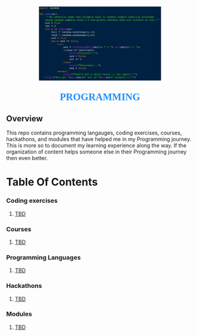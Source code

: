 <p align="center"><img width=65% src="images/code.png"></p>

<p align="center" style="color:DodgerBlue; font-family:cambria; font-variant: normal; font-size:20pt; font-weight:bold; font-weight: 900">PROGRAMMING 
</p>

## **Overview**
This repo contains programming langauges, coding exercises, courses, hackathons, and modules that have helped me in my Programming journey. This is more so to document my learning experience along the way. If the organization of content helps someone else in their Programming journey then even better.

# **Table Of Contents**

### **Coding exercises**
1. [TBD]()


### **Courses**
1. [TBD]()


### **Programming Languages**
1. [TBD]()


### **Hackathons**
1. [TBD]()


### **Modules**
1. [TBD]()